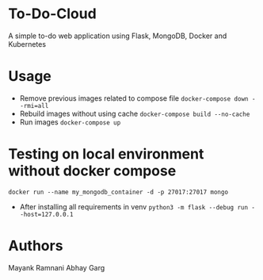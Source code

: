 # To-Do-Cloud
A simple to-do web application using Flask, MongoDB, Docker and Kubernetes

# Usage
- Remove previous images related to compose file
`docker-compose down --rmi=all`
- Rebuild images without using cache
`docker-compose build --no-cache`
- Run images
`docker-compose up`

# Testing on local environment without docker compose
`docker run --name my_mongodb_container -d -p 27017:27017 mongo`
- After installing all requirements in venv
`python3 -m flask --debug run --host=127.0.0.1`


# Authors
Mayank Ramnani
Abhay Garg

